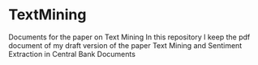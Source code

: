 # TextMining
Documents for the paper on Text Mining 
In this repository I keep the pdf document of my draft version of the paper
Text Mining and Sentiment Extraction in Central Bank Documents
